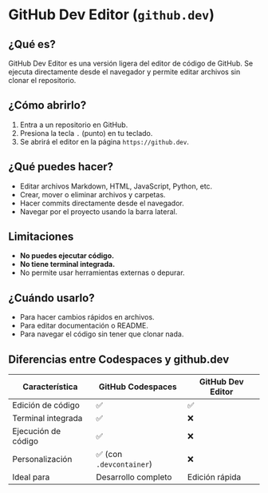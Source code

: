 # GitHub Dev Editor (`github.dev`)

## ¿Qué es?

GitHub Dev Editor es una versión ligera del editor de código de GitHub. Se ejecuta directamente desde el navegador y permite editar archivos sin clonar el repositorio.

## ¿Cómo abrirlo?

1. Entra a un repositorio en GitHub.
2. Presiona la tecla `.` (punto) en tu teclado.
3. Se abrirá el editor en la página `https://github.dev`.

## ¿Qué puedes hacer?

- Editar archivos Markdown, HTML, JavaScript, Python, etc.
- Crear, mover o eliminar archivos y carpetas.
- Hacer commits directamente desde el navegador.
- Navegar por el proyecto usando la barra lateral.

## Limitaciones

- **No puedes ejecutar código.**
- **No tiene terminal integrada.**
- No permite usar herramientas externas o depurar.

## ¿Cuándo usarlo?

- Para hacer cambios rápidos en archivos.
- Para editar documentación o README.
- Para navegar el código sin tener que clonar nada.

## Diferencias entre Codespaces y github.dev

| Característica         | GitHub Codespaces | GitHub Dev Editor |
|------------------------|-------------------|-------------------|
| Edición de código      | ✅                | ✅                |
| Terminal integrada     | ✅                | ❌                |
| Ejecución de código    | ✅                | ❌                |
| Personalización        | ✅ (con `.devcontainer`) | ❌          |
| Ideal para             | Desarrollo completo | Edición rápida  |
